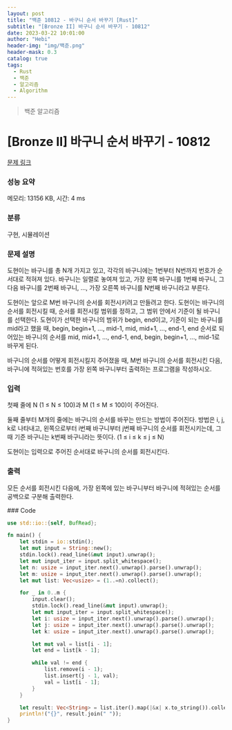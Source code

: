 ```yaml
---
layout: post
title: "백준 10812 - 바구니 순서 바꾸기 [Rust]"
subtitle: "[Bronze II] 바구니 순서 바꾸기 - 10812"
date: 2023-03-22 10:01:00
author: "Hebi"
header-img: "img/백준.png"
header-mask: 0.3
catalog: true
tags:
  - Rust
  - 백준
  - 알고리즘
  - Algorithm
---
```


> 백준 알고리즘

# [Bronze II] 바구니 순서 바꾸기 - 10812

[문제 링크](https://www.acmicpc.net/problem/10812)

### 성능 요약

메모리: 13156 KB, 시간: 4 ms

### 분류

구현, 시뮬레이션

### 문제 설명

<p>도현이는 바구니를 총 N개 가지고 있고, 각각의 바구니에는 1번부터 N번까지 번호가 순서대로 적혀져 있다. 바구니는 일렬로 놓여져 있고, 가장 왼쪽 바구니를 1번째 바구니, 그 다음 바구니를 2번째 바구니, ..., 가장 오른쪽 바구니를 N번째 바구니라고 부른다. </p>

<p>도현이는 앞으로 M번 바구니의 순서를 회전시키려고 만들려고 한다. 도현이는 바구니의 순서를 회전시킬 때, 순서를 회전시킬 범위를 정하고, 그 범위 안에서 기준이 될 바구니를 선택한다. 도현이가 선택한 바구니의 범위가 begin, end이고, 기준이 되는 바구니를 mid라고 했을 때, begin, begin+1, ..., mid-1, mid, mid+1, ..., end-1, end 순서로 되어있는 바구니의 순서를 mid, mid+1, ..., end-1, end, begin, begin+1, ..., mid-1로 바꾸게 된다.</p>

<p>바구니의 순서를 어떻게 회전시킬지 주어졌을 때, M번 바구니의 순서를 회전시킨 다음, 바구니에 적혀있는 번호를 가장 왼쪽 바구니부터 출력하는 프로그램을 작성하시오.</p>

### 입력

 <p>첫째 줄에 N (1 ≤ N ≤ 100)과 M (1 ≤ M ≤ 100)이 주어진다.</p>

<p>둘째 줄부터 M개의 줄에는 바구니의 순서를 바꾸는 만드는 방법이 주어진다. 방법은 i, j, k로 나타내고, 왼쪽으로부터 i번째 바구니부터 j번째 바구니의 순서를 회전시키는데, 그 때 기준 바구니는 k번째 바구니라는 뜻이다. (1 ≤ i ≤ k ≤ j ≤ N)</p>

<p>도현이는 입력으로 주어진 순서대로 바구니의 순서를 회전시킨다.</p>

### 출력

 <p>모든 순서를 회전시킨 다음에, 가장 왼쪽에 있는 바구니부터 바구니에 적혀있는 순서를 공백으로 구분해 출력한다.</p>
### Code

```rs
use std::io::{self, BufRead};

fn main() {
    let stdin = io::stdin();
    let mut input = String::new();
    stdin.lock().read_line(&mut input).unwrap();
    let mut input_iter = input.split_whitespace();
    let n: usize = input_iter.next().unwrap().parse().unwrap();
    let m: usize = input_iter.next().unwrap().parse().unwrap();
    let mut list: Vec<usize> = (1..=n).collect();

    for _ in 0..m {
        input.clear();
        stdin.lock().read_line(&mut input).unwrap();
        let mut input_iter = input.split_whitespace();
        let i: usize = input_iter.next().unwrap().parse().unwrap();
        let j: usize = input_iter.next().unwrap().parse().unwrap();
        let k: usize = input_iter.next().unwrap().parse().unwrap();

        let mut val = list[i - 1];
        let end = list[k - 1];

        while val != end {
            list.remove(i - 1);
            list.insert(j - 1, val);
            val = list[i - 1];
        }
    }

    let result: Vec<String> = list.iter().map(|&x| x.to_string()).collect();
    println!("{}", result.join(" "));
}
```
